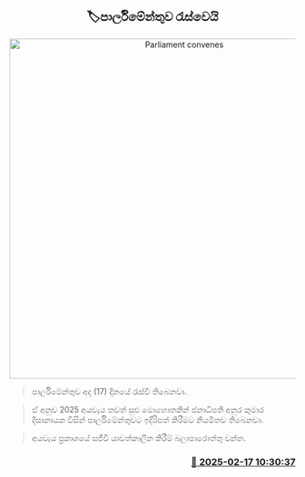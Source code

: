 <p align='center'><b><h2 align='center' title='Parliament convenes'>🏷පාර්ලිමේන්තුව රැස්වෙයි</h2></b></p>
<p align='center'><img src='https://helakuru.sgp1.cdn.digitaloceanspaces.com/esana/images/lib/budget-2025-new-live.jpg' width='600' alt='Parliament convenes'></p>

> පාර්ලිමේන්තුව අද (17) දිනයේ රැස්වී තිබෙනවා.

> ඒ අනුව 2025 අයවැය තවත් සුළු මොහොතකින් ජනාධිපති අනුර කුමාර දිසානායක විසින් පාර්ලිමේන්තුවට ඉදිරිපත් කිරීමට නියමිතව තිබෙනවා.

> අයවැය ප්‍රකාශයේ සජීවී යාවත්කාලීන කිරීම් බලාපාරොත්තු වන්න.



<h3 align='right'><a href='https://www.helakuru.lk/esana/p/107507/'>📅 2025-02-17 10:30:37</a></h3>
